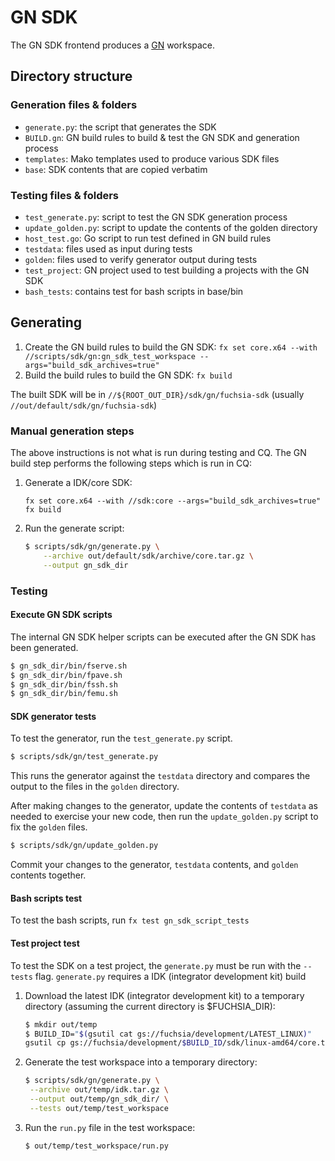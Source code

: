 # GN SDK

The GN SDK frontend produces a [GN](https://gn.googlesource.com/gn/+/refs/heads/master/README.md) workspace.

## Directory structure

### Generation files & folders
- `generate.py`: the script that generates the SDK
- `BUILD.gn`: GN build rules to build & test the GN SDK and generation process
- `templates`: Mako templates used to produce various SDK files
- `base`: SDK contents that are copied verbatim

### Testing files & folders
- `test_generate.py`: script to test the GN SDK generation process
- `update_golden.py`: script to update the contents of the golden directory
- `host_test.go`: Go script to run test defined in GN build rules
- `testdata`: files used as input during tests
- `golden`: files used to verify generator output during tests
- `test_project`: GN project used to test building a projects with the GN SDK
- `bash_tests`: contains test for bash scripts in base/bin

## Generating

1. Create the GN build rules to build the GN SDK:
   `fx set core.x64 --with //scripts/sdk/gn:gn_sdk_test_workspace --args="build_sdk_archives=true"`
1. Build the build rules to build the GN SDK:
   `fx build`

The built SDK will be in `//${ROOT_OUT_DIR}/sdk/gn/fuchsia-sdk` (usually `//out/default/sdk/gn/fuchsia-sdk`)

### Manual generation steps

The above instructions is not what is run during testing and CQ. The GN build step performs the following steps which is run in CQ:

1. Generate a IDK/core SDK:

   ```
   fx set core.x64 --with //sdk:core --args="build_sdk_archives=true"
   fx build
   ```

1. Run the generate script:

   ```sh
   $ scripts/sdk/gn/generate.py \
       --archive out/default/sdk/archive/core.tar.gz \
       --output gn_sdk_dir
   ```

### Testing

#### Execute GN SDK scripts

The internal GN SDK helper scripts can be executed after the GN SDK has been generated.

```sh
$ gn_sdk_dir/bin/fserve.sh
$ gn_sdk_dir/bin/fpave.sh
$ gn_sdk_dir/bin/fssh.sh
$ gn_sdk_dir/bin/femu.sh
```

#### SDK generator tests

To test the generator, run the `test_generate.py` script.

```sh
$ scripts/sdk/gn/test_generate.py
```

This runs the generator against the `testdata` directory and compares the output
to the files in the `golden` directory.

After making changes to the generator, update the contents of `testdata` as
needed to exercise your new code, then run the `update_golden.py` script to fix
the `golden` files.

```sh
$ scripts/sdk/gn/update_golden.py
```

Commit your changes to the generator, `testdata` contents, and `golden` contents
together.

#### Bash scripts test

To test the bash scripts, run `fx test gn_sdk_script_tests`


#### Test project test

To test the SDK on a test project, the `generate.py` must be run with the `--tests` flag. `generate.py` requires a IDK (integrator development kit) build

1. Download the latest IDK (integrator development kit) to a temporary
directory (assuming the current directory is $FUCHSIA_DIR):

   ```sh
   $ mkdir out/temp
   $ BUILD_ID="$(gsutil cat gs://fuchsia/development/LATEST_LINUX)"
   gsutil cp gs://fuchsia/development/$BUILD_ID/sdk/linux-amd64/core.tar.gz out/temp/idk.tar.gz
   ```
1. Generate the test workspace into a temporary directory:

   ```sh
   $ scripts/sdk/gn/generate.py \
    --archive out/temp/idk.tar.gz \
    --output out/temp/gn_sdk_dir/ \
    --tests out/temp/test_workspace
   ```

1. Run the `run.py` file in the test workspace:

   ```sh
   $ out/temp/test_workspace/run.py
   ```
